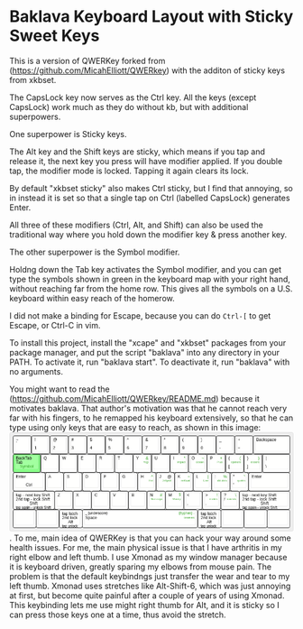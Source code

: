 # Baklava Keyboard Layout with Sticky Sweet Keys

This is a version of QWERKey forked from (https://github.com/MicahElliott/QWERkey) with the additon of sticky keys from xkbset.

The CapsLock key now serves as the Ctrl key.
All the keys (except CapsLock) work much as they do without kb,
but with additional superpowers.

One superpower is Sticky keys.

The Alt key and the Shift keys are sticky, which means if you tap and release it,
the next key you press will have modifier applied.
If you double tap, the modifier mode is locked.
Tapping it again clears its lock.

By default "xkbset sticky" also makes Ctrl sticky, but I find that annoying,
so in instead it is set so that a single tap on Ctrl (labelled CapsLock)  generates Enter.

All three of these modifiers (Ctrl, Alt, and Shift) can also
be used the traditional way where you hold down the modifier key & press another key. 

The other superpower is the Symbol modifier.  

Holdng down the Tab key activates the Symbol modifier,
and you can get type the symbols shown in green in the keyboard map with your right hand,
without reaching far from the home row.  This gives all the symbols on a U.S. keyboard within easy reach of the homerow.

I did not make a binding for Escape,
because you can do ```Ctrl-[``` to get Escape, or Ctrl-C in vim.

To install this project, install the "xcape" and "xkbset" packages from your package manager,
and put the script "baklava" into any directory in your PATH.
To activate it, run "baklava start".  To deactivate it, run "baklava" with no arguments.

You might want to read the (https://github.com/MicahElliott/QWERkey/README.md) because it motivates baklava.
That author's motivation was that he cannot reach very far with his fingers,
to he remapped his keyboard extensively, so that he can type using only keys that are easy to reach, as shown in this image:
 ![keymap diagram](https://github.com/jganong/QWERkey/blob/master/keyboard-layout.png).
To me, main idea of QWERKey is that you can hack your way around some health issues.
For me, the main physical issue is that I have arthritis in my right elbow and left thumb.
I use Xmonad as my window manager because it is keyboard driven, greatly sparing my elbows from mouse pain.
The problem is that the default keybindngs just transfer the wear and tear to my left thumb.
Xmonad uses stretches like Alt-Shift-6, which was just annoying at first, but
become quite painful after a couple of years of using Xmonad.
This keybinding lets me use might right thumb for Alt, and it is sticky 
so I can press those keys one at a time, thus avoid the stretch.
